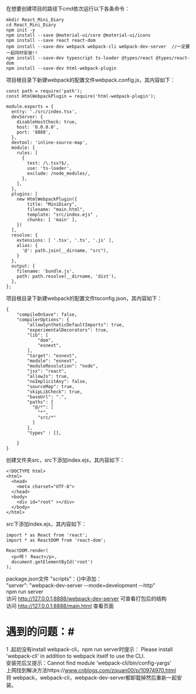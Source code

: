 在想要创建项目的路径下cmd依次运行以下各条命令：    
```
mkdir React_Mini_Diary
cd React_Mini_Diary
npm init -y
npm install --save @material-ui/core @material-ui/icons 
npm install --save react react-dom
npm install --save-dev webpack webpack-cli webpack-dev-server  //一定要一起同时安装!!
npm install --save-dev typescript ts-loader @types/react @types/react-dom
npm install --save-dev html-webpack-plugin
```

项目根目录下新建webpack的配置文件webpack.config.js，其内容如下：    
```
const path = require('path');
const HtmlWebpackPlugin = require('html-webpack-plugin');

module.exports = {
  entry: './src/index.tsx',
  devServer: { 
    disableHostCheck: true,
    host: '0.0.0.0',
    port: '8888',
  },
  devtool: 'inline-source-map',
  module: {
    rules: [
      {
        test: /\.tsx?$/,
        use: 'ts-loader',
        exclude: /node_modules/,
      },
    ],
  },
  plugins: [
    new HtmlWebpackPlugin({
        title: "MiniDiary",
        filename: "main.html", 
        template: "src/index.ejs" , 
        chunks: [ 'main' ],
    })
  ],
  resolve: {
    extensions: [ '.tsx', '.ts', '.js' ],
    alias: {
      '@': path.join(__dirname, "src"),
    }
  },
  output: {
    filename: 'bundle.js',
    path: path.resolve(__dirname, 'dist'),
  },
};
```
项目根目录下新建webpack的配置文件tsconfig.json，其内容如下：    
```
{
    "compileOnSave": false,
    "compilerOptions": {
        "allowSyntheticDefaultImports": true,
        "experimentalDecorators": true,
        "lib": [
            "dom",
            "esnext",
        ],
        "target": "esnext",
        "module": "esnext",
        "moduleResolution": "node",
        "jsx": "react",
        "allowJs": true,
        "noImplicitAny": false,
        "sourceMap": true,
        "skipLibCheck": true,
        "baseUrl": ".",
        "paths": {
          "@/*": [
            "*",
            "src/*"
          ]
        },
        "types" : [],
       
    }
}
```
创建文件夹src，src下添加index.ejs，其内容如下：    
```
<!DOCTYPE html>
<html>
  <head>
    <meta charset="UTF-8">
  </head>
  <body>
    <div id="root" ></div>
  </body>
</html>
```
src下添加index.ejs，其内容如下：    
```
import * as React from 'react';
import * as ReactDOM from 'react-dom';

ReactDOM.render(
  <p>呵！ React</p>,
  document.getElementById('root')
);
```
package.json文件 "scripts"：{}中添加：    
"server": "webpack-dev-server --mode=development --http"    
npm run server    
访问 http://127.0.0.1:8888/webpack-dev-server 可查看打包后的结构    
访问 http://127.0.0.1:8888/main.html 查看页面    

# 遇到的问题：#    
1 .起初没有install webpack-cli，npm run server时提示： Please install 'webpack-cli' in addition to webpack itself to use the CLI.    
安装完后又提示：Cannot find module 'webpack-cli/bin/config-yargs'    
上网找到解决方法https://www.cnblogs.com/zixuan00/p/10974970.html    
将 webpack，webpack-cli，webpack-dev-server都卸载掉然后重新一起安装。    
